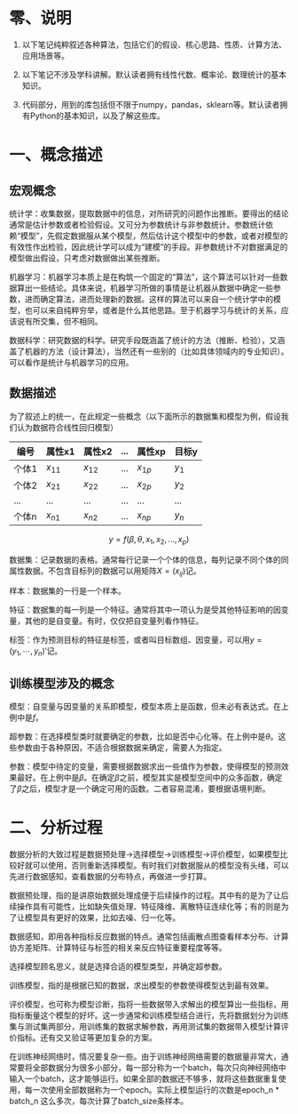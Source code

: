 # 零、说明

1. 以下笔记纯粹叙述各种算法，包括它们的假设、核心思路、性质、计算方法、应用场景等。

1. 以下笔记不涉及学科讲解。默认读者拥有线性代数、概率论、数理统计的基本知识。

1. 代码部分，用到的库包括但不限于numpy，pandas，sklearn等。默认读者拥有Python的基本知识，以及了解这些库。

   

# 一、概念描述

## 宏观概念

统计学：收集数据，提取数据中的信息，对所研究的问题作出推断。要得出的结论通常是估计参数或者检验假设。又可分为参数统计与非参数统计。参数统计依赖“模型”，先假定数据服从某个模型，然后估计这个模型中的参数，或者对模型的有效性作出检验，因此统计学可以成为“建模”的手段。非参数统计不对数据满足的模型做出假设，只考虑对数据做出某些推断。

机器学习：机器学习本质上是在构筑一个固定的“算法”，这个算法可以针对一些数据算出一些结论。具体来说，机器学习所做的事情是让机器从数据中确定一些参数，进而确定算法，进而处理新的数据。这样的算法可以来自一个统计学中的模型，也可以来自纯粹穷举，或者是什么其他思路。至于机器学习与统计的关系，应该说有所交集，但不相同。

数据科学：研究数据的科学。研究手段既涵盖了统计的方法（推断、检验），又涵盖了机器的方法（设计算法），当然还有一些别的（比如具体领域内的专业知识）。可以看作是统计与机器学习的应用。

## 数据描述

为了叙述上的统一，在此规定一些概念（以下面所示的数据集和模型为例，假设我们认为数据符合线性回归模型）

| 编号  | 属性x1   | 属性x2   | ...  | 属性xp   | 目标y |
| ----- | -------- | -------- | ---- | -------- | ----- |
| 个体1 | $x_{11}$ | $x_{12}$ | ...  | $x_{1p}$ | $y_1$ |
| 个体2 | $x_{21}$ | $x_{22}$ | ...  | $x_{2p}$ | $y_2$ |
| ...   | ...      | ...      | ...  | ...      | ...   |
| 个体n | $x_{n1}$ | $x_{n2}$ | ...  | $x_{np}$ | $y_n$ |

$$
y=f(\beta,\theta,x_1,x_2,...,x_p)
$$

数据集：记录数据的表格。通常每行记录一个个体的信息，每列记录不同个体的同属性数据。不包含目标列的数据可以用矩阵$X=(x_{ij})$记。

样本：数据集的一行是一个样本。

特征：数据集的每一列是一个特征。通常将其中一项认为是受其他特征影响的因变量，其他的是自变量。有时，仅仅把自变量列看作特征。

标签：作为预测目标的特征是标签，或者叫目标数组、因变量，可以用$y=(y_1,\cdots,y_n)'$记。

## 训练模型涉及的概念

模型：自变量与因变量的关系即模型，模型本质上是函数，但未必有表达式。在上例中是$f$。

超参数：在选择模型类时就要确定的参数，比如是否中心化等。在上例中是$\theta$。这些参数由于各种原因，不适合根据数据来确定，需要人为指定。

参数：模型中待定的变量，需要根据数据求出一些值作为参数，使得模型的预测效果最好。在上例中是$\beta$。在确定$\beta$之前，模型其实是模型空间中的众多函数，确定了$\beta$之后，模型才是一个确定可用的函数。二者容易混淆，要根据语境判断。



# 二、分析过程

数据分析的大致过程是数据预处理→选择模型→训练模型→评价模型，如果模型比较好就可以使用，否则重新选择模型。有时我们对数据服从的模型没有头绪，可以先进行数据感知，查看数据的分布特点，再做进一步打算。

数据预处理，指的是讲原始数据处理成便于后续操作的过程。其中有的是为了让后续操作具有可能性，比如缺失值处理、特征降维、离散特征连续化等；有的则是为了让模型具有更好的效果，比如去噪、归一化等。

数据感知，即用各种指标反应数据的特点。通常包括画散点图查看样本分布、计算协方差矩阵、计算特征与标签的相关来反应特征重要程度等等。

选择模型顾名思义，就是选择合适的模型类型，并确定超参数。

训练模型，指的是根据已知的数据，求出模型的参数使得模型达到最有效果。

评价模型，也可称为模型诊断，指将一些数据带入求解出的模型算出一些指标，用指标衡量这个模型的好坏。这一步通常和训练模型结合进行，先将数据划分为训练集与测试集两部分，用训练集的数据求解参数，再用测试集的数据带入模型计算评价指标。还有交叉验证等更加复杂的方案。

在训练神经网络时，情况要复杂一些。由于训练神经网络需要的数据量非常大，通常要将全部数据分为很多小部分，每一部分称为一个batch，每次只向神经网络中输入一个batch，这才能够运行。如果全部的数据还不够多，就将这些数据重复使用，每一次使用全部数据称为一个epoch。实际上模型运行的次数是epoch_n * batch_n 这么多次，每次计算了batch_size条样本。